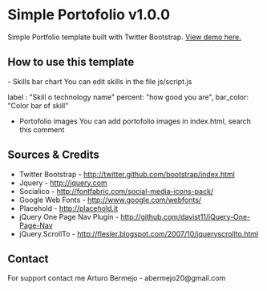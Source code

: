 <h1>Simple Portofolio v1.0.0</h1>
Simple Portfolio template built with Twitter Bootstrap.
<a href="http://abermejo.github.com/simple-portofolio-template/">View demo here.</a>

<h2>How to use this template</h2>
- Skills bar chart
You can edit skills in the file js/script.js

label : "Skill o technology name"
percent: "how good you are",
bar_color: "Color bar of skill"

- Portofolio images
You can add portofolio images in index.html, search this comment <!-- Add your work here -->


<h2>Sources & Credits</h2>
<ul>
  <li>Twitter Bootstrap - <a href="http://twitter.github.com/bootstrap/index.html">http://twitter.github.com/bootstrap/index.html</a></li>
  <li>Jquery - <a href="http://jquery.com">http://jquery.com</a></li>
  <li>Socialico - <a href="http://fontfabric.com/social-media-icons-pack/">http://fontfabric.com/social-media-icons-pack/</a></li>
  <li>Google Web Fonts - <a href="http://www.google.com/webfonts/">http://www.google.com/webfonts/</a></li>
  <li>Placehold - <a href="http://placehold.it">http://placehold.it</a></li>
  <li>jQuery One Page Nav Plugin - <a href="http://github.com/davist11/jQuery-One-Page-Nav">http://github.com/davist11/jQuery-One-Page-Nav</a></li>
  <li>jQuery.ScrollTo - <a href="http://flesler.blogspot.com/2007/10/jqueryscrollto.htm">http://flesler.blogspot.com/2007/10/jqueryscrollto.html</a></li>
</ul>

<h2>Contact</h2>
For support contact me
Arturo Bermejo - abermejo20@gmail.com




